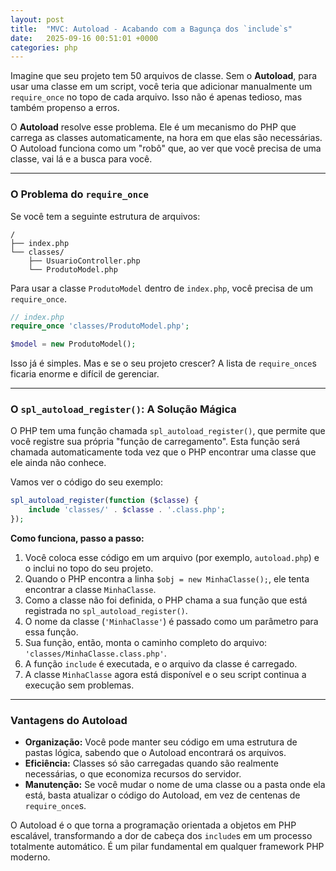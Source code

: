 ```yaml
---
layout: post
title:  "MVC: Autoload - Acabando com a Bagunça dos `include`s"
date:   2025-09-16 00:51:01 +0000
categories: php
---
```


Imagine que seu projeto tem 50 arquivos de classe. Sem o **Autoload**, para usar uma classe em um script, você teria que adicionar manualmente um `require_once` no topo de cada arquivo. Isso não é apenas tedioso, mas também propenso a erros.

O **Autoload** resolve esse problema. Ele é um mecanismo do PHP que carrega as classes automaticamente, na hora em que elas são necessárias. O Autoload funciona como um "robô" que, ao ver que você precisa de uma classe, vai lá e a busca para você.

-----

### O Problema do `require_once`

Se você tem a seguinte estrutura de arquivos:

```
/
├── index.php
└── classes/
    ├── UsuarioController.php
    └── ProdutoModel.php
```

Para usar a classe `ProdutoModel` dentro de `index.php`, você precisa de um `require_once`.

```php
// index.php
require_once 'classes/ProdutoModel.php';

$model = new ProdutoModel();
```

Isso já é simples. Mas e se o seu projeto crescer? A lista de `require_once`s ficaria enorme e difícil de gerenciar.

-----

### O `spl_autoload_register()`: A Solução Mágica

O PHP tem uma função chamada `spl_autoload_register()`, que permite que você registre sua própria "função de carregamento". Esta função será chamada automaticamente toda vez que o PHP encontrar uma classe que ele ainda não conhece.

Vamos ver o código do seu exemplo:

```php
spl_autoload_register(function ($classe) {
    include 'classes/' . $classe . '.class.php';
});
```

**Como funciona, passo a passo:**

1.  Você coloca esse código em um arquivo (por exemplo, `autoload.php`) e o inclui no topo do seu projeto.
2.  Quando o PHP encontra a linha `$obj = new MinhaClasse();`, ele tenta encontrar a classe `MinhaClasse`.
3.  Como a classe não foi definida, o PHP chama a sua função que está registrada no `spl_autoload_register()`.
4.  O nome da classe (`'MinhaClasse'`) é passado como um parâmetro para essa função.
5.  Sua função, então, monta o caminho completo do arquivo: `'classes/MinhaClasse.class.php'`.
6.  A função `include` é executada, e o arquivo da classe é carregado.
7.  A classe `MinhaClasse` agora está disponível e o seu script continua a execução sem problemas.

-----

### Vantagens do Autoload

  * **Organização:** Você pode manter seu código em uma estrutura de pastas lógica, sabendo que o Autoload encontrará os arquivos.
  * **Eficiência:** Classes só são carregadas quando são realmente necessárias, o que economiza recursos do servidor.
  * **Manutenção:** Se você mudar o nome de uma classe ou a pasta onde ela está, basta atualizar o código do Autoload, em vez de centenas de `require_once`s.

O Autoload é o que torna a programação orientada a objetos em PHP escalável, transformando a dor de cabeça dos `include`s em um processo totalmente automático. É um pilar fundamental em qualquer framework PHP moderno.